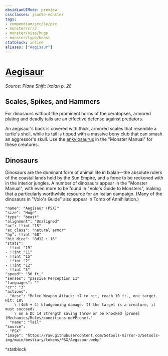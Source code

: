 ```yaml
---
obsidianUIMode: preview
cssclasses: json5e-monster
tags:
- compendium/src/5e/psx
- monster/cr/3
- monster/size/huge
- monster/type/beast
statblock: inline
aliases: ["Aegisaur"]
---
```

# [Aegisaur](Mechanics\bestiary\beast/aegisaur-psx.md)
*Source: Plane Shift: Ixalan p. 28*  

## Scales, Spikes, and Hammers

For dinosaurs without the prominent horns of the ceratopses, armored plating and deadly tails are an effective defense against predators.

An aegisaur's back is covered with thick, armored scales that resemble a turtle's shell, while its tail is tipped with a massive bony club that can smash an aggressor's skull. Use the [ankylosaurus](Mechanics/bestiary/beast/ankylosaurus.md) in the "Monster Manual" for these creatures.

## Dinosaurs

Dinosaurs are the dominant form of animal life in Ixalan—the absolute rulers of the coastal lands held by the Sun Empire, and a force to be reckoned with in the interior jungles. A number of dinosaurs appear in the "Monster Manual", with even more to be found in "Volo's Guide to Monsters", making that a particularly worthwhile resource for an Ixalan campaign. (Many of the dinosaurs in "Volo's Guide" also appear in Tomb of Annihilation.)

```statblock
"name": "Aegisaur (PSX)"
"size": "Huge"
"type": "beast"
"alignment": "Unaligned"
"ac": !!int "15"
"ac_class": "natural armor"
"hp": !!int "68"
"hit_dice": "8d12 + 16"
"stats":
- !!int "19"
- !!int "11"
- !!int "15"
- !!int "2"
- !!int "12"
- !!int "5"
"speed": "30 ft."
"senses": "passive Perception 11"
"languages": ""
"cr": "3"
"actions":
- "desc": "Melee Weapon Attack: +7 to hit, reach 10 ft., one target. Hit: 18\
    \ (4d6 + 4) bludgeoning damage. If the target is a creature, it must succeed\
    \ on a DC 14 Strength saving throw or be knocked [prone](Mechanics/Rules/conditions.md#Prone)."
  "name": "Tail"
"source":
- "PSX"
"image": "https://raw.githubusercontent.com/5etools-mirror-3/5etools-img/main/bestiary/tokens/PSX/Aegisaur.webp"
```
^statblock